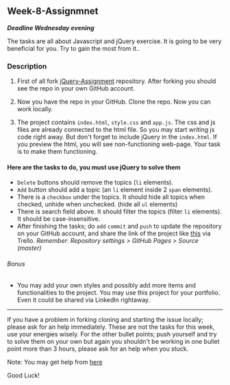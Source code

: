 ## Week-8-Assignmnet

**_Deadline Wednesday evening_**


The tasks are all about Javascript and jQuery exercise. It is going to be very beneficial for you. Try to gain the most from it..

### Description

1. First of all fork [jQuery-Assignment](https://github.com/livecodingonline/jQuery-Assignment) repository. After forking you should see the repo in your own GitHub account. 

2. Now you have the repo in your GitHub. Clone the repo. Now you can work locally.

3. The project contains `index.html`,  `style.css` and `app.js`. The css and js files are already connected to the html file. So you may start writing js code right away. But don't forget to include jQuery in the `index.html`. If you preview the html, you will see non-functioning web-page. Your task is to make them functioning.

#### Here are the tasks to do, you must use jQuery to solve them

- `Delete` buttons should remove the topics (`li` elements). 
- `Add` button should add a topic (an `li` element inside 2 `span` elements).
- There is a `checkbox` under the topics. It should hide all topics when checked, unhide when unchecked. (hide all `ul` elements)
- There is search field above. It should filter the topics (filter `li` elements). It should be case-insensitive.
- After finishing the tasks; do `add` `commit` and `push` to update the repository on your GitHub account, and share the link of the project like [this](https://livecodingonline.github.io/jQuery-Assignment/) via Trello. *Remember: Repository settings > GitHub Pages > Source (master)*

###### Bonus
- You may add your own styles and possibly add more items and functionalities to the project. You may use this project for your portfolio. Even it could be shared via LinkedIn rightaway.


---

If you have a problem in forking cloning and starting the issue locally; please ask for an help immediately. These are not the tasks for this week, use your energies wisely. For the other bullet points; push yourself and try to solve them on your own but again you shouldn't be working in one bullet point more than 3 hours, please ask for an help when you stuck.

Note: You may get help from [here](https://www.youtube.com/watch?v=g7FYeqnJO0k&list=PLHhUqTSc-34maI6aRjVoqnLCZpfgnl7EH&index=2&t=0s)


Good Luck! 
